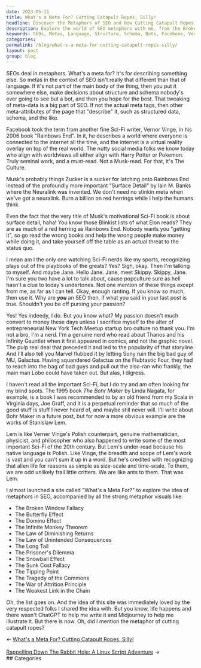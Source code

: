 ```yaml
---
date: 2023-05-11
title: What's a Meta For? Cutting Catapult Ropes, Silly!
headline: Discover the Metaphors of SEO and How Cutting Catapult Ropes Can Help!
description: Explore the world of SEO metaphors with me, from the Broken Window Fallacy to the Tragedy of the Commons. Learn about Vernor Vinge's Rainbows End and Iain M. Banks' Surface Detail, and why Elon Musk's Neuralink is so important. Plus, discover Stanislaw Lem's insights into alien life, and the many metaphors you can use for SEO.
keywords: SEOs, Metas, Language, Structure, Schema, Bots, Facebook, Vernor Vinge, Rainbows End, Harry Potter, Pokemon, Musk, Zucker, Neuralink, Iain M. Banks, Surface Detail, Culture, Red Herrings, Blinkist, Elon, Sci-Fi, Popculture, Undertones, Entrepreneurial, New York Tech Meetup, Startup Bro Culture, Nerd, Thanos, Infinity Gauntlet, Comics, Graphic Novel, Pulp, Marvel
categories: 
permalink: /blog/what-s-a-meta-for-cutting-catapult-ropes-silly/
layout: post
group: blog
---
```



SEOs deal in metaphors. What's a meta for? It's for describing something else.
So metas in the context of SEO isn't really that different than that of
language. If it's not part of the main body of the thing, then you put it
somewhere else, make decisions about structure and schema nobody's ever going
to see but a bot, and then you hope for the best. That tweaking of meta-data is
a big part of SEO. If not the actual meta tags, then other meta-attributes of
the page that "describe" it, such as structured data, schema, and the like.

Facebook took the term from another fine Sci-Fi writer, Vernor Vinge, in his
2006 book "Rainbows End". In it, he describes a world where everyone is
connected to the internet all the time, and the internet is a virtual reality
overlay on top of the real world. The nutty social media folks we know today
who align with worldviews all either align with Harry Potter or Pokemon. Truly
seminal work, and a must-read. Not a Musk-read. For that, it's The Culture.

Musk's probably things Zucker is a sucker for latching onto Rainbows End
instead of the profoundly more important "Surface Detail" by Iain M. Banks
where the Neuralink was invented. We don't need no stinkin meta when we've got
a neuralink. Burn a billion on red herrings while I help the humans think.

Even the fact that the very title of Musk's motivational Sci-Fi book is about
surface detail, haha! You know those Blinkist lists of what Elon reads? They
are as much of a red herring as Rainbows End. Nobody wants you "getting it", so
go read the wrong books and help the wrong people make money while doing it,
and take yourself off the table as an actual threat to the status quo.

I mean am I the only one watching Sci-Fi nerds like my sports, recognizing
plays out of the playbooks of the greats? Yes? Sigh, okay. Then I'm talking to
myself. And maybe Jane. Hello Jane. Jane, meet Skippy. Skippy, Jane. I'm sure
you two have a lot to talk about, cause popculture sure as hell hasn't a clue
to today's undertones. Not one mention of these things except from me, as far
as I can tell. Okay, enough ranting. If you know so much, then use it. Why are
***you*** an SEO then, if what you said in your last post is true. Shouldn't
you be off pursing your passion?

Yes! Yes indeedy, I do. But you know what? My passion doesn't much convert to
money these days unless I sacrifice myself to the alter of entrepreneurial New
York Tech Meetup startup bro culture no thank you. I'm not a bro, I'm a nerd.
I'm a genuine nerd who read about Thanos and his Infinity Gauntlet when it
first appeared in comics, and not the graphic novel. The pulp real deal that
preceded it and led to the popularity of that storyline. And I'll also tell you
Marvel flubbed it by letting Sony ruin the big bad guy of MU, Galactus. Having
squandered Galactus on the Flubtastic Four, they had to reach into the bag of
bad guys and pull out the also-ran who frankly, the main man Lobo could have
taken out. But alas, I digress.

I haven't read all the important Sci-Fi, but I do try and am often looking for
my blind spots. The 1995 book *The Bohr Maker* by Linda Nagata, for example, is
a book I was recommended to by an old friend from my Scala in Virginia days,
Joe Graff, and it is a perpetual reminder that so much of the good stuff is
stuff I never heard of, and maybe still never will. I'll write about Bohr Maker
in a future post, but for now a more obvious example are the works of Stanislaw
Lem. 

Lem is like Verner Vinge's Polish counterpart, genuine mathematician,
physicist, and philosopher who also happened to write some of the most
important Sci-Fi of the 20th century. But Lem's under-read because his native
language is Polish. Like Vinge, the breadth and scope of Lem's work is vast and
you can't sum it up in a word. But he's credited with recognizing that alien
life for reasons as simple as size-scale and time-scale. To them, we are odd
unlikely frail little critters. We are like ants to them. That was Lem.

I almost launched a site called "What's a Meta For?" to explore the idea of
metaphors in SEO, accompanied by all the strong metaphor visuals like:

- The Broken Window Fallacy
- The Butterfly Effect
- The Domino Effect
- The Infinite Monkey Theorem
- The Law of Diminishing Returns
- The Law of Unintended Consequences
- The Long Tail
- The Prisoner's Dilemma
- The Snowball Effect
- The Sunk Cost Fallacy
- The Tipping Point
- The Tragedy of the Commons
- The War of Attrition Principle
- The Weakest Link in the Chain

Oh, the list goes on. And the idea of this site was immediately loved by the
very respected folks I shared the idea with. But you know, life happens and
there wasn't ChatGPT to help me write it and Midjourney to help me illustrate
it. But there is now. Oh, did I mention the metaphor of cutting catapult ropes?




















<div class="arrow-links"><div class="post-nav-prev"><span class="arrow">&larr;&nbsp;</span><a href="/blog/what-s-a-meta-for-cutting-catapult-ropes-silly/">What's a Meta For? Cutting Catapult Ropes, Silly!</a></div> &nbsp; <div class="post-nav-next"><a href="/blog/rappelling-down-the-rabbit-hole-a-linux-script-adventure/">Rappelling Down The Rabbit Hole: A Linux Script Adventure</a><span class="arrow">&nbsp;&rarr;</span></div></div>
## Categories

<ul></ul>